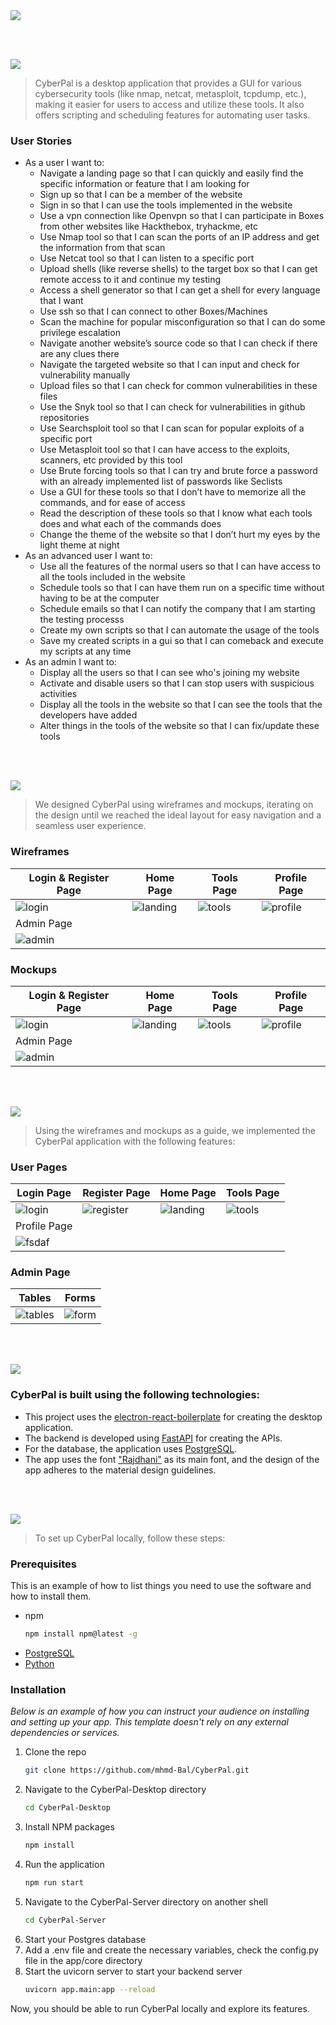 <img src="./readme/title1.svg"/>

<br><br>

<!-- project philosophy -->
<img src="./readme/title2.svg"/>

> CyberPal is a desktop application that provides a GUI for various cybersecurity tools (like nmap, netcat, metasploit, tcpdump, etc.), making it easier for users to access and utilize these tools. It also offers scripting and scheduling features for automating user tasks.


### User Stories

- As a user I want to:  
	- Navigate a landing page so that I can quickly and easily find the specific information or feature that I am looking for  
	- Sign up so that I can be a member of the website  
	- Sign in so that I can use the tools implemented in the website  
	- Use a vpn connection like Openvpn so that I can participate in Boxes from other websites like Hackthebox, tryhackme, etc  
	- Use Nmap tool so that I can scan the ports of an IP address and get the information from that scan  
	- Use Netcat tool so that I can listen to a specific port  
	- Upload shells (like reverse shells) to the target box so that I can get remote access to it and continue my testing  
	- Access a shell generator so that I can get a shell for every language that I want  
	- Use ssh so that I can connect to other Boxes/Machines  
	- Scan the machine for popular misconfiguration so that I can do some privilege escalation  
	- Navigate another website’s source code so that I can check if there are any clues there  
	- Navigate the targeted website so that I can input and check for vulnerability manually  
	- Upload files so that I can check for common vulnerabilities in these files  
	- Use the Snyk tool so that I can check for vulnerabilities in github repositories  
	- Use Searchsploit tool so that I can scan for popular exploits of a specific port  
	- Use Metasploit tool so that I can have access to the exploits, scanners, etc provided by this tool  
	- Use Brute forcing tools so that I can try and brute force a password with an already implemented list of passwords like Seclists  
	- Use a GUI for these tools so that I don’t have to memorize all the commands, and for ease of access  
	- Read the description of these tools so that I know what each tools does and what each of the commands does  
	- Change the theme of the website so that I don’t hurt my eyes by the light theme at night  
- As an advanced user I want to:  
	- Use all the features of the normal users so that I can have access to all the tools included in the website  
	- Schedule tools so that I can have them run on a specific time without having to be at the computer  
	- Schedule emails so that I can notify the company that I am starting the testing processs  
	- Create my own scripts so that I can automate the usage of the tools  
	- Save my created scripts in a gui so that I can comeback and execute my scripts at any time  
- As an admin I want to:  
	- Display all the users so that I can see who's joining my website  
	- Activate and disable users so that I can stop users with suspicious activities  
	- Display all the tools in the website so that I can see the tools that the developers have added  
	- Alter things in the tools of the website so that I can fix/update these tools

<br><br>

<!-- Prototyping -->
<img src="./readme/title3.svg"/>

> We designed CyberPal using wireframes and mockups, iterating on the design until we reached the ideal layout for easy navigation and a seamless user experience.

### Wireframes
| Login & Register Page  | Home Page |  Tools Page | Profile Page |
| ---| ---| ---| ---|
| ![login](./readme/demo/wireframes/Login%20and%20Register%20Page.png) | ![landing](./readme/demo/wireframes/Home%20Page.png) | ![tools](./readme/demo/wireframes/Tools%20Page.png) | ![profile](./readme/demo/wireframes/Schedule%20-%20Scripts%20-%20Favorite%20Scripts.png)
| Admin Page |
| ![admin](./readme/demo/wireframes/Admin%20Panel.png) |

### Mockups
| Login & Register Page  | Home Page |  Tools Page | Profile Page |
| ---| ---| ---| ---|
| ![login](./readme/demo/mockups/Mockups%20-%20Login%20and%20Register%20Page.png) | ![landing](./readme/demo/mockups/Mockups%20-%20Home%20Page.png) | ![tools](./readme/demo/mockups/Mockups%20-%20Tools%20Page.png) | ![profile](./readme/demo/mockups/Mockups%20-Schedule%20-%20Scripts%20-%20Favorite%20Scripts.png)
| Admin Page |
| ![admin](./readme/demo/mockups/Mockups%20-%20Admin%20Panel.png) |

<br><br>

<!-- Implementation -->
<img src="./readme/title4.svg"/>

> Using the wireframes and mockups as a guide, we implemented the CyberPal application with the following features:

### User Pages
| Login Page  | Register Page | Home Page | Tools Page |
| ---| ---| ---| ---|
| ![login](./readme/demo/implementation/Login%20Page.png) | ![register](./readme/demo/implementation/Signup%20Page.png) | ![landing](./readme/demo/implementation/Landing%20Page.png) | ![tools](./readme/demo/implementation/Tools%20Page.png) |
| Profile Page  |
| ![fsdaf](https://placehold.co/900x1600) |

### Admin Page
| Tables  | Forms |
| ---| ---|
| ![tables](./readme/demo/implementation/Admin%20Page%20table.png) | ![form](./readme/demo/implementation/Admin%20Page%20Form.png) |

<br><br>

<!-- Tech stack -->
<img src="./readme/title5.svg"/>

### CyberPal is built using the following technologies:

- This project uses the [electron-react-boilerplate](https://github.com/electron-react-boilerplate/electron-react-boilerplate) for creating the desktop application.
- The backend is developed using [FastAPI](https://fastapi.tiangolo.com/) for creating the APIs.
- For the database, the application uses [PostgreSQL](https://www.postgresql.org/).
- The app uses the font ["Rajdhani"](https://fonts.google.com/specimen/Rajdhani) as its main font, and the design of the app adheres to the material design guidelines.

<br><br>

<!-- How to run -->
<img src="./readme/title6.svg"/>

> To set up CyberPal locally, follow these steps:

### Prerequisites

This is an example of how to list things you need to use the software and how to install them.
* npm
  ```sh
  npm install npm@latest -g
  ```
* [PostgreSQL](https://www.postgresql.org/download/)
* [Python](https://www.python.org/downloads/)

### Installation

_Below is an example of how you can instruct your audience on installing and setting up your app. This template doesn't rely on any external dependencies or services._

1. Clone the repo
   ```sh
   git clone https://github.com/mhmd-Bal/CyberPal.git
   ```
2. Navigate to the CyberPal-Desktop directory
   ```sh
   cd CyberPal-Desktop
   ```
2. Install NPM packages
   ```sh
   npm install
   ```
3. Run the application
   ```sh
   npm run start
   ```
4. Navigate to the CyberPal-Server directory on another shell
   ```sh
   cd CyberPal-Server
   ```
5. Start your Postgres database
5. Add a .env file and create the necessary variables, check the config.py file in the app/core directory
6. Start the uvicorn server to start your backend server
   ```sh
   uvicorn app.main:app --reload
   ```

Now, you should be able to run CyberPal locally and explore its features.